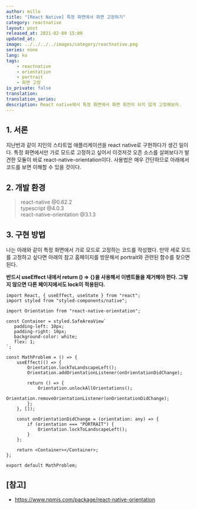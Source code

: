 ```yaml
---
author: millo
title: "[React Native] 특정 화면에서 화면 고정하기"
category: reactnative
layout: post
released_at: 2021-02-09 15:00
updated_at:
image: ../../../../images/category/reactnative.png
series: none
lang: ko
tags:
    - reactnative
    - orientation
    - portrait
    - 화면 고정
is_private: false
translation:
translation_series:
description: React native에서 특정 화면에서 화면 회전이 되지 않게 고정해보자.
---
```


## 1. 서론

지난번과 같이 지인의 스타트업 애플리케이션을 react native로 구현하다가 생긴 일이다. 특정 화면에서만 가로 모드로 고정하고 싶어서 이것저것 오픈 소스를 살펴보다가 발견한 모듈이 바로 react-native-orientation이다. 사용법은 매우 간단하므로 아래에서 코드를 보면 이해할 수 있을 것이다.

## 2. 개발 환경

> react-native @0.62.2 <br />
> typescript @4.0.3 <br />
> react-native-orientation @3.1.3

## 3. 구현 방법

나는 아래와 같이 특정 화면에서 가로 모드로 고정하는 코드를 작성했다. 만약 세로 모드를 고정하고 싶다면 아래의 참고 홈페이지를 방문해서 portrait와 관련된 함수를 찾으면 된다.

**반드시 useEffect 내에서 return () => {}을 사용해서 이벤트들을 제거해야 한다. 그렇지 않으면 다른 페이지에서도 lock이 적용된다.**

```tsx
import React, { useEffect, useState } from "react";
import styled from "styled-components/native";

import Orientation from "react-native-orientation";

const Container = styled.SafeAreaView`
   padding-left: 10px;
   padding-right: 10px;
   background-color: white;
   flex: 1;
`;

const MathProblem = () => {
    useEffect(() => {
        Orientation.lockToLandscapeLeft();
        Orientation.addOrientationListener(onOrientationDidChange);

        return () => {
            Orientation.unlockAllOrientations();
            Orientation.removeOrientationListener(onOrientationDidChange);
        };
    }, []);

    const onOrientationDidChange = (orientation: any) => {
        if (orientation === "PORTRAIT") {
            Orientation.lockToLandscapeLeft();
        }
    };

    return <Container></Container>;
};

export default MathProblem;
```

## [참고]

-   https://www.npmjs.com/package/react-native-orientation
